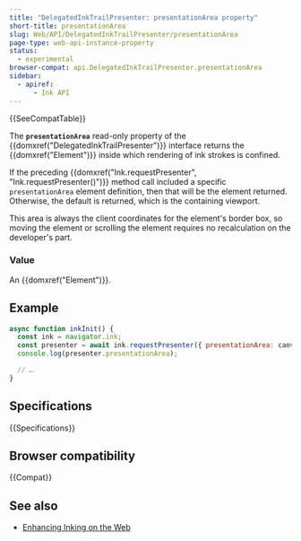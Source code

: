 ```yaml
---
title: "DelegatedInkTrailPresenter: presentationArea property"
short-title: presentationArea
slug: Web/API/DelegatedInkTrailPresenter/presentationArea
page-type: web-api-instance-property
status:
  - experimental
browser-compat: api.DelegatedInkTrailPresenter.presentationArea
sidebar:
  - apiref:
      - Ink API
---
```


{{SeeCompatTable}}

The **`presentationArea`** read-only property of the {{domxref("DelegatedInkTrailPresenter")}} interface returns the {{domxref("Element")}} inside which rendering of ink strokes is confined.

If the preceding {{domxref("Ink.requestPresenter", "Ink.requestPresenter()")}} method call included a specific `presentationArea` element definition, then that will be the element returned. Otherwise, the default is returned, which is the containing viewport.

This area is always the client coordinates for the element's border box, so moving the element or scrolling the element requires no recalculation on the developer's part.

### Value

An {{domxref("Element")}}.

## Example

```js
async function inkInit() {
  const ink = navigator.ink;
  const presenter = await ink.requestPresenter({ presentationArea: canvas });
  console.log(presenter.presentationArea);

  // …
}
```

## Specifications

{{Specifications}}

## Browser compatibility

{{Compat}}

## See also

- [Enhancing Inking on the Web](https://blogs.windows.com/msedgedev/2021/08/18/enhancing-inking-on-the-web/)
